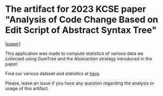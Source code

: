 # The artifact for 2023 KCSE paper "Analysis of Code Change Based on Edit Script of Abstract Syntax Tree"

[[paper](https://drive.google.com/file/d/186PvZqiqe50WJ5rN-8ITsC4TIGz_Ivrq/view?usp=share_link)]

This application was made to compute statistics of various data we collected using GumTree and the Abstraction strategy introduced in the paper.

Find our various dataset and statistics at [here](https://drive.google.com/drive/folders/1OAngl1gyHEgUnWBogRIus7NlmJOUo_LE?usp=share_link).

Please, leave an issue if you have any question regarding the analysis or usage of this artifact.
